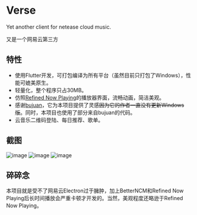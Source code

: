 # Verse

Yet another client for netease cloud music.

又是一个网易云第三方


## 特性

- 使用Flutter开发，可打包编译为所有平台（虽然目前只打包了Windows），性能可媲美原生。
- 轻量化，整个程序只占30MB。
- 仿照[Refined Now Playing](https://github.com/solstice23/refined-now-playing-netease)的播放器界面，流畅动画，简洁美观。
- 感谢[bujuan](https://github.com/2697a/bujuan)，它为本项目提供了灵感~~因为它的作者一直没有更新Windows版~~。同时，本项目也使用了部分来自bujuan的代码。
- 云音乐二维码登陆、每日推荐、歌单。

## 截图

![image](https://github.com/user-attachments/assets/814ae74a-ea9f-47fe-bba4-ecb7641b8df9)
![image](https://github.com/user-attachments/assets/cd11a3d6-84b6-48d1-b876-1e99da8f443b)
![image](https://github.com/user-attachments/assets/12892ba7-e62f-4b09-a868-c648a9144625)

## 碎碎念

本项目就是受不了网易云Electron过于臃肿，加上BetterNCM和Refined Now Playing后长时间播放会严重卡顿才开发的。当然，美观程度还略逊于Refined Now Playing。
